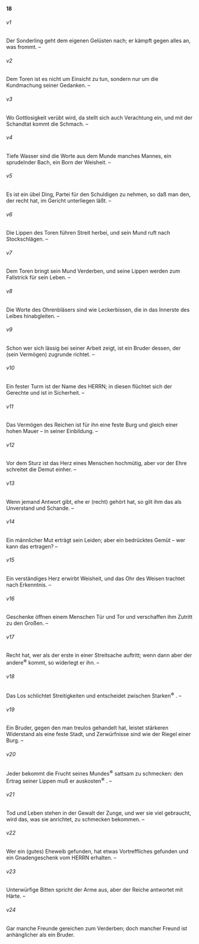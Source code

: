 __18__

###### v1
Der Sonderling geht dem eigenen Gelüsten nach; er kämpft gegen alles an, was frommt. –

###### v2
Dem Toren ist es nicht um Einsicht zu tun, sondern nur um die Kundmachung seiner Gedanken. –

###### v3
Wo Gottlosigkeit verübt wird, da stellt sich auch Verachtung ein, und mit der Schandtat kommt die Schmach. –

###### v4
Tiefe Wasser sind die Worte aus dem Munde manches Mannes, ein sprudelnder Bach, ein Born der Weisheit. –

###### v5
Es ist ein übel Ding, Partei für den Schuldigen zu nehmen, so daß man den, der recht hat, im Gericht unterliegen läßt. –

###### v6
Die Lippen des Toren führen Streit herbei, und sein Mund ruft nach Stockschlägen. –

###### v7
Dem Toren bringt sein Mund Verderben, und seine Lippen werden zum Fallstrick für sein Leben. –

###### v8
Die Worte des Ohrenbläsers sind wie Leckerbissen, die in das Innerste des Leibes hinabgleiten. –

###### v9
Schon wer sich lässig bei seiner Arbeit zeigt, ist ein Bruder dessen, der (sein Vermögen) zugrunde richtet. –

###### v10
Ein fester Turm ist der Name des HERRN; in diesen flüchtet sich der Gerechte und ist in Sicherheit. –

###### v11
Das Vermögen des Reichen ist für ihn eine feste Burg und gleich einer hohen Mauer – in seiner Einbildung. –

###### v12
Vor dem Sturz ist das Herz eines Menschen hochmütig, aber vor der Ehre schreitet die Demut einher. –

###### v13
Wenn jemand Antwort gibt, ehe er (recht) gehört hat, so gilt ihm das als Unverstand und Schande. –

###### v14
Ein männlicher Mut erträgt sein Leiden; aber ein bedrücktes Gemüt – wer kann das ertragen? –

###### v15
Ein verständiges Herz erwirbt Weisheit, und das Ohr des Weisen trachtet nach Erkenntnis. –

###### v16
Geschenke öffnen einem Menschen Tür und Tor und verschaffen ihm Zutritt zu den Großen. –

###### v17
Recht hat, wer als der erste in einer Streitsache auftritt; wenn dann aber der andere<sup title="= sein Widersacher">&#x2732;</sup>
 kommt, so widerlegt er ihn. –

###### v18
Das Los schlichtet Streitigkeiten und entscheidet zwischen Starken<sup title="oder: Mächtigen">&#x2732;</sup>
. –

###### v19
Ein Bruder, gegen den man treulos gehandelt hat, leistet stärkeren Widerstand als eine feste Stadt, und Zerwürfnisse sind wie der Riegel einer Burg. –

###### v20
Jeder bekommt die Frucht seines Mundes<sup title="d.h. die Folgen seiner Reden">&#x2732;</sup>
 sattsam zu schmecken: den Ertrag seiner Lippen muß er auskosten<sup title="vgl. 12,14">&#x2732;</sup>
. –

###### v21
Tod und Leben stehen in der Gewalt der Zunge, und wer sie viel gebraucht, wird das, was sie anrichtet, zu schmecken bekommen. –

###### v22
Wer ein (gutes) Eheweib gefunden, hat etwas Vortreffliches gefunden und ein Gnadengeschenk vom HERRN erhalten. –

###### v23
Unterwürfige Bitten spricht der Arme aus, aber der Reiche antwortet mit Härte. –

###### v24
Gar manche Freunde gereichen zum Verderben; doch mancher Freund ist anhänglicher als ein Bruder.